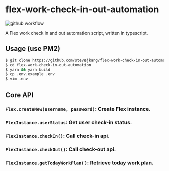 # flex-work-check-in-out-automation

![github workflow](https://github.com/stevejkang/flex-work-check-in-out-automation/actions/workflows/healthCheck.yml/badge.svg)

A Flex work check in and out automation script, written in typescript.

## Usage (use PM2)
```bash
$ git clone https://github.com/stevejkang/flex-work-check-in-out-automation.git
$ cd flex-work-check-in-out-automation
$ yarn && yarn build
$ cp .env.example .env
$ vim .env
```

## Core API
### `Flex.createNew(username, password)`: Create Flex instance.

### `FlexInstance.userStatus`: Get user check-in status.

### `FlexInstance.checkIn()`: Call check-in api.

### `FlexInstance.checkOut()`: Call check-out api.

### `FlexInstance.getTodayWorkPlan()`: Retrieve today work plan.
